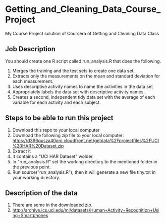 # Getting_and_Cleaning_Data_Course_Project
My Course Project solution of Coursera of Getting and Cleaning Data Class 

## Job Description

You should create one R script called run_analysis.R that does the following.

  1. Merges the training and the test sets to create one data set.
  2. Extracts only the measurements on the mean and standard deviation for each measurement.
  3. Uses descriptive activity names to name the activities in the data set
  4. Appropriately labels the data set with descriptive activity names.
  5. Creates a second, independent tidy data set with the average of each variable for each activity and each subject.


## Steps to be able to run this project

  1. Download this repo to your local computer
  2. Download the following zip file to your local computer: https://d396qusza40orc.cloudfront.net/getdata%2Fprojectfiles%2FUCI%20HAR%20Dataset.zip
  3. Extract it
  4. It contains a "UCI HAR Dataset" wolder.
  5. In "run_analysis.R" set the working directory to the mentioned folder in the previous point. 
  6. Run source("run_analysis.R"), then it will generate a new file tiny.txt in your working directory.


## Description of the data
  1. There are some in the downloaded zip.
  2. http://archive.ics.uci.edu/ml/datasets/Human+Activity+Recognition+Using+Smartphones
